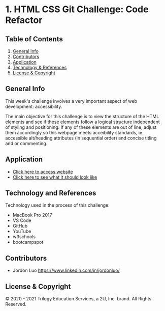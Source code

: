 # 1. HTML CSS Git Challenge: Code Refactor

## Table of Contents
1. [General Info](##general-info)
2. [Contributors](##contributors)
3. [Application](##application)
4. [Technology & References](##technology-and-references)
5. [License & Copyright](##license-&-copyright)

## General Info

This week's challenge involves a very important aspect of web development: accessibility.

The main objective for this challenge is to view the structure of the HTML elements and see if these elements follow a logical structure independent of styling and positioning. If any of these elements are out of line, adjust them accordingly so this webpage meets acceibility standards, ie. accessible alt/heading attributes (in sequential order) and concise titling and or commenting.

## Application
* [Click here to access website](https://007jordon.github.io/m1-code-refactor/Develop/index.html)
* [Click here to see what it should look like](https://watch.screencastify.com/v/WePypuVyHAKuXqEsi9Vj)

## Technology and References

Technology used in the process of this challenge:
* MacBook Pro 2017
* VS Code
* GitHub
* YouTube
* w3schools
* bootcampspot


## Contributors

* Jordon Luo <https://www.linkedin.com/in/jordonluo/>

## License & Copyright

© 2020 - 2021 Trilogy Education Services, a 2U, Inc. brand. All Rights Reserved.



